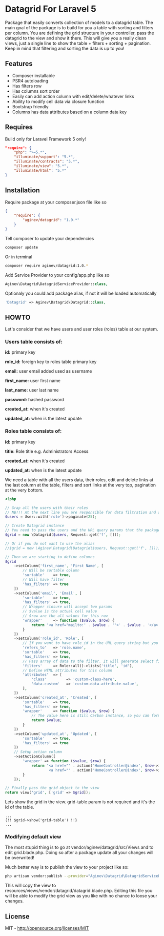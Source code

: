 # Datagrid For Laravel 5
Package that easily converts collection of models to a datagrid table. The main goal of the package is to build for you a table with sorting and filters per column. You are defining the grid structure in your controller, pass the datagrid to the view and show it there. This will give you a really clean views, just a single line to show the table + filters + sorting + pagination. Keep in mind that filtering and sorting the data is up to you!

## Features
- Composer installable
- PSR4 autoloading
- Has filters row
- Has columns sort order
- Easily can add action column with edit/delete/whatever links
- Ability to modify cell data via closure function
- Bootstrap friendly
- Columns has data attributes based on a column data key

## Requires
Build only for Laravel Framework 5 only!

```json
"require": {
	"php": ">=5.*",
	"illuminate/support": "5.*",
	"illuminate/contracts": "5.*",
	"illuminate/view": "5.*",
	"illuminate/html": "5.*"
}
```

## Installation
Require package at your composer.json file like so
```json
{
    "require": {
        "aginev/datagrid": "1.0.*"
    }
}
```

Tell composer to update your dependencies
```sh
composer update
```

Or in terminal
```sh
composer require aginev/datagrid:1.0.*
```

Add Service Provider to your config/app.php like so
```php
Aginev\Datagrid\DatagridServiceProvider::class,
```

Optionaly you could add package alias, if not it will be loaded automatically
```php
'Datagrid' => Aginev\Datagrid\Datagrid::class,
```

## HOWTO
Let's consider that we have users and user roles (roles) table at our system.

### Users table consists of:

**id:** primary key

**role_id:** foreign key to roles table primary key

**email:** user email added used as username

**first_name:** user first name

**last_name:** user last name

**password:** hashed password

**created_at:** when it's created

**updated_at:** when is the latest update

### Roles table consists of:

**id:** primary key

**title:** Role title e.g. Administrators Access

**created_at:** when it's created

**updated_at:** when is the latest update

We need a table with all the users data, their roles, edit and delete links at the last column at the table, filters and sort links at the very top, pagination at the very bottom.

```php
<?php

// Grap all the users with their roles
// NB!!! At the next line you are responsible for data filtration and sorting!
$users = User::with('role')->paginate(25);

// Create Datagrid instance
// You need to pass the users and the URL query params that the package is using
$grid = new \Datagrid($users, Request::get('f', []));

// Or if you do not want to use the alias
//$grid = new \Aginev\Datagrid\Datagrid($users, Request::get('f', []));

// Then we are starting to define columns
$grid
	->setColumn('first_name', 'First Name', [
		// Will be sortable column
		'sortable'    => true,
		// Will have filter
		'has_filters' => true
	])
	->setColumn('email', 'Email', [
		'sortable'    => true,
		'has_filters' => true,
		// Wrapper closure will accept two params
		// $value is the actual cell value
		// $row are the all values for this row
		'wrapper'     => function ($value, $row) {
			return '<a href="mailto:' . $value . '">' . $value . '</a>';
		}
	])
	->setColumn('role_id', 'Role', [
		// If you want to have role_id in the URL query string but you need to show role.name as value (dot notation for the user/role relation)
		'refers_to'   => 'role.name',
		'sortable'    => true,
		'has_filters' => true,
		// Pass array of data to the filter. It will generate select field.
		'filters'     => Role::all()->lists('title', 'id'),
		// Define HTML attributes for this column
		'attributes'  => [
            'class'         => 'custom-class-here',
            'data-custom'   => 'custom-data-attribute-value',
        ],
	])
	->setColumn('created_at', 'Created', [
		'sortable'    => true,
		'has_filters' => true,
		'wrapper'     => function ($value, $row) {
			// The value here is still Carbon instance, so you can format it using the Carbon methods
			return $value;
		}
	])
	->setColumn('updated_at', 'Updated', [
		'sortable'    => true,
		'has_filters' => true
	])
	// Setup action column
	->setActionColumn([
		'wrapper' => function ($value, $row) {
			return '<a href="' . action('HomeController@index', $row->id) . '" title="Edit" class="btn btn-xs"><span class="glyphicon glyphicon-pencil" aria-hidden="true"></span></a>
					<a href="' . action('HomeController@index', $row->id) . '" title="Delete" data-method="DELETE" class="btn btn-xs text-danger" data-confirm="Are you sure?"><span class="glyphicon glyphicon-remove" aria-hidden="true"></span></a>';
		}
	]);

// Finally pass the grid object to the view
return view('grid', ['grid' => $grid]);
```

Lets show the grid in the view. grid-table param is not required and it's the id of the table.
```blade
...
{!! $grid->show('grid-table') !!}
...
```

### Modifying default view

The most stupid thing is to go at vendor/aginev/datagrid/src/Views and to edit grid.blade.php. Doing so after a package update all your changes will be overwrited!

Much better way is to publish the view to your project like so:

```sh
php artisan vendor:publish --provider="Aginev\Datagrid\DatagridServiceProvider" --tag="views"
```

This will copy the view to resources/views/vendor/datagrid/datagrid.blade.php. Editing this file you will be able to modify the grid view as you like with no chance to loose your changes.

## License
MIT - http://opensource.org/licenses/MIT

